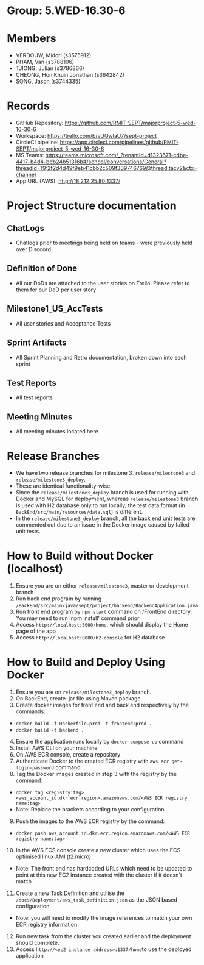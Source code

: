 # Group: 5.WED-16.30-6 

# Members 
* VERDOUW, Midori (s3575912) 
* PHAM, Van (s3788106) 
* TJIONG, Julian (s3786866) 
* CHEONG, Hon Khuin Jonathan (s3642842) 
* SONG, Jason (s3744335) 

# Records 
* GitHub Repository: https://github.com/RMIT-SEPT/majorproject-5-wed-16-30-6 
* Workspace: https://trello.com/b/vUQwlaU7/sept-project 
* CircleCI pipeline: https://app.circleci.com/pipelines/github/RMIT-SEPT/majorproject-5-wed-16-30-6 
* MS Teams: https://teams.microsoft.com/_?tenantId=d1323671-cdbe-4417-b4d4-bdb24b51316b#/school/conversations/General?threadId=19:2f2d4d49f9eb41cbb2c509f309746769@thread.tacv2&ctx=channel 
* App URL (AWS): http://18.212.25.80:1337/ 

# Project Structure documentation 
## ChatLogs
* Chatlogs prior to meetings being held on teams - were previously held over Disccord

## Definition of Done
* All our DoDs are attached to the user stories on Trello. Please refer to them for our DoD per user story

## Milestone1_US_AccTests
* All user stories and Acceptance Tests
## Sprint Artifacts
* All Sprint Planning and Retro documentation, broken down into each sprint
## Test Reports
* All test reports
## Meeting Minutes
* All meeting minutes located here

# Release Branches
* We have two release branches for milestone 3: `release/milestone3` and `release/milestone3_deploy`.
* These are identical functionality-wise.
* Since the `release/milestone3_deploy` branch is used for running with Docker and MySQL for deployment, whereas `release/milestone3` branch is used with H2 database only to run locally, the test data format (in `BackEnd/src/main/resources/data.sql`) is different.
* In the `release/milestone3_deploy` branch, all the back end unit tests are commented out due to an issue in the Docker image caused by failed unit tests. 


# How to Build without Docker (localhost)
1. Ensure you are on either `release/milestone3`, master or development branch
2. Run back end program by running `/BackEnd/src/main/java/sept/project/backend/BackendApplication.java`
3. Run front end program by `npm start` command on /FrontEnd directory. You may need to run 'npm install' command prior
4. Access `http://localhost:3000/home`, which should display the Home page of the app
5. Access `http://localhost:8080/h2-console` for H2 database

# How to Build and Deploy Using Docker
1. Ensure you are on `release/milestone3_deploy` branch.
2. On BackEnd, create .jar file using Maven package.
3. Create docker images for front end and back end respectively by the commands:
* `docker build -f Dockerfile.prod -t frontend:prod .`
* `docker build -t backend .`
4. Ensure the application runs locally by `docker-compose up` command
5. Install AWS CLI on your machine
6. On AWS ECR console, create a repository
7. Authenticate Docker to the created ECR registry with `aws ecr get-login-password` command
8. Tag the Docker images created in step 3 with the registry by the command:
* `docker tag <registry:tag> <aws_account_id.dkr.ecr.region>.amazonaws.com/<AWS ECR registry name:tag>`
* Note: Replace the brackets according to your configuration
9. Push the images to the AWS ECR registry by the command:
* `docker push aws_account_id.dkr.ecr.region.amazonaws.com/<AWS ECR registry name:tag>`
10. In the AWS ECS console create a new cluster which uses the ECS optimised linux AMI (t2.micro)
* Note: The front end has hardcoded URLs which need to be updated to point at this new EC2 instance created with the cluster if it doesn't match
11. Create a new Task Definition and utilise the `/docs/Deployment/aws_task_definition.json` as the JSON based configuration
* Note: you will need to modify the image references to match your own ECR registry information
12. Run new task from the cluster you created earlier and the deployment should complete.
13. Access `http://<ec2 instance address>:1337/home`to use the deployed application
